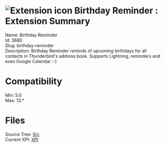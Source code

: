 # ![Extension icon](https://addons.thunderbird.net/static/img/addon-icons/posts-64.png) Birthday Reminder : Extension Summary

Name: Birthday Reminder  
Id: 3680  
Slug: birthday-reminder  
Description: Birthday Reminder reminds of upcoming birthdays for all contacts in Thunderbird's address book. Supports Lightning, reminders and even Google Calendar :-)
  

# Compatibility
Min: 5.0  
Max: 13.*  

# Files

Source Tree: [Src](C:/Dev/Thunderbird/ThunderKdB/xall/xOther/3680-birthday-reminder/src)  
Current XPI: [XPI](C:/Dev/Thunderbird/ThunderKdB/xall/xOther/3680-birthday-reminder/xpi)  



